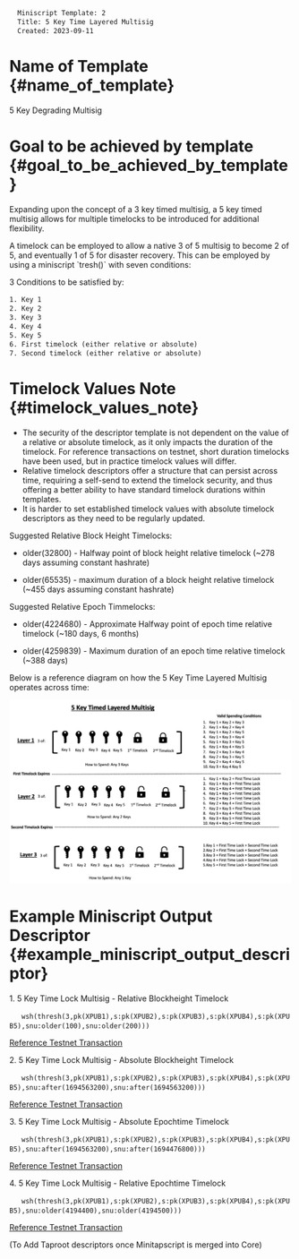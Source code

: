       Miniscript Template: 2
      Title: 5 Key Time Layered Multisig
      Created: 2023-09-11

Name of Template {#name_of_template}
================

5 Key Degrading Multisig

Goal to be achieved by template {#goal_to_be_achieved_by_template}
===============================

Expanding upon the concept of a 3 key timed multisig, a 5 key timed
multisig allows for multiple timelocks to be introduced for additional
flexibility.

A timelock can be employed to allow a native 3 of 5 multisig to become 2
of 5, and eventually 1 of 5 for disaster recovery. This can be employed
by using a miniscript \`tresh()\` with seven conditions:

3 Conditions to be satisfied by:

    1. Key 1
    2. Key 2
    3. Key 3
    4. Key 4
    5. Key 5
    6. First timelock (either relative or absolute)
    7. Second timelock (either relative or absolute)

Timelock Values Note {#timelock_values_note}
====================

-   The security of the descriptor template is not dependent on the
    value of a relative or absolute timelock, as it only impacts the
    duration of the timelock. For reference transactions on testnet,
    short duration timelocks have been used, but in practice timelock
    values will differ.
-   Relative timelock descriptors offer a structure that can persist
    across time, requiring a self-send to extend the timelock security,
    and thus offering a better ability to have standard timelock
    durations within templates.
-   It is harder to set established timelock values with absolute
    timelock descriptors as they need to be regularly updated.

Suggested Relative Block Height Timelocks:

-   older(32800) - Halfway point of block height relative timelock
    (\~278 days assuming constant hashrate)

<!-- -->

-   older(65535) - maximum duration of a block height relative timelock
    (\~455 days assuming constant hashrate)

Suggested Relative Epoch Timmelocks:

-   older(4224680) - Approximate Halfway point of epoch time relative
    timelock (\~180 days, 6 months)

<!-- -->

-   older(4259839) - Maximum duration of an epoch time relative timelock
    (\~388 days)

Below is a reference diagram on how the 5 Key Time Layered Multisig
operates across time:

<img src=template-002/diagram.jpg></img>

Example Miniscript Output Descriptor {#example_miniscript_output_descriptor}
====================================

1\. 5 Key Time Lock Multisig - Relative Blockheight Timelock

`   wsh(thresh(3,pk(XPUB1),s:pk(XPUB2),s:pk(XPUB3),s:pk(XPUB4),s:pk(XPUB5),snu:older(100),snu:older(200)))`

[Reference Testnet
Transaction](https://mempool.space/testnet/tx/31e22b75d58323f7cfca225912a90d49ff959716babd9bad9fe6459a9f91b700)

2\. 5 Key Time Lock Multisig - Absolute Blockheight Timelock

`   wsh(thresh(3,pk(XPUB1),s:pk(XPUB2),s:pk(XPUB3),s:pk(XPUB4),s:pk(XPUB5),snu:after(1694563200),snu:after(1694563200)))`

[Reference Testnet
Transaction](https://mempool.space/testnet/tx/d6e1dd2e35ffcf111f3868ee38d22e70b2439d7b3bc1db064fef6d25eee3c506)

3\. 5 Key Time Lock Multisig - Absolute Epochtime Timelock

`   wsh(thresh(3,pk(XPUB1),s:pk(XPUB2),s:pk(XPUB3),s:pk(XPUB4),s:pk(XPUB5),snu:after(1694563200),snu:after(1694476800)))`

[Reference Testnet
Transaction](https://mempool.space/testnet/tx/caba0f5b81beac934aeed0b93a1a683bc86cf85b3bc935284404bfddb9ab0156)

4\. 5 Key Time Lock Multisig - Relative Epochtime Timelock

`   wsh(thresh(3,pk(XPUB1),s:pk(XPUB2),s:pk(XPUB3),s:pk(XPUB4),s:pk(XPUB5),snu:older(4194400),snu:older(4194500)))`

[Reference Testnet
Transaction](https://mempool.space/testnet/tx/747087e37aadf7965568d5efa0a02ccc328908539c99e30fcb1bb9631554e317)

(To Add Taproot descriptors once Minitapscript is merged into Core)
